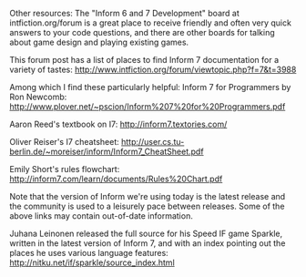 Other resources:
The "Inform 6 and 7 Development" board at intfiction.org/forum is a great place to receive friendly and often very quick answers to your code questions, and there are other boards for talking about game design and playing existing games.

This forum post has a list of places to find Inform 7 documentation for a variety of tastes: 
http://www.intfiction.org/forum/viewtopic.php?f=7&t=3988

Among which I find these particularly helpful:
Inform 7 for Programmers by Ron Newcomb: http://www.plover.net/~pscion/Inform%207%20for%20Programmers.pdf

Aaron Reed's textbook on I7: http://inform7.textories.com/

Oliver Reiser's I7 cheatsheet: http://user.cs.tu-berlin.de/~moreiser/inform/Inform7_CheatSheet.pdf

Emily Short's rules flowchart: http://inform7.com/learn/documents/Rules%20Chart.pdf

Note that the version of Inform we're using today is the latest release and the community is used to a leisurely pace between releases. Some of the above links may contain out-of-date information.

Juhana Leinonen released the full source for his Speed IF game Sparkle, written in the latest version of Inform 7, and with an index pointing out the places he uses various language features:
http://nitku.net/if/sparkle/source_index.html
